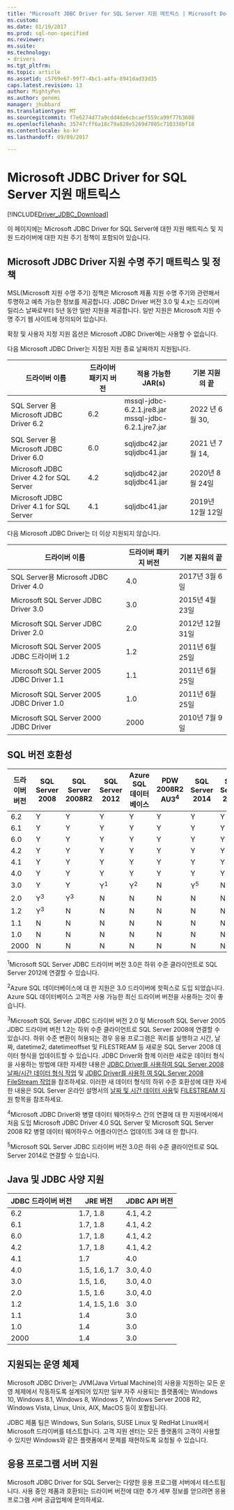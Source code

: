 ```yaml
---
title: "Microsoft JDBC Driver for SQL Server 지원 매트릭스 | Microsoft Docs"
ms.custom: 
ms.date: 01/19/2017
ms.prod: sql-non-specified
ms.reviewer: 
ms.suite: 
ms.technology:
- drivers
ms.tgt_pltfrm: 
ms.topic: article
ms.assetid: c5769e67-99f7-4bc1-a4fa-8941dad33d35
caps.latest.revision: 13
author: MightyPen
ms.author: genemi
manager: jhubbard
ms.translationtype: MT
ms.sourcegitcommit: f7e6274d77a9cdd4de6cbcaef559ca99f77b3608
ms.openlocfilehash: 35747cff6a18c79a828e5269d7085c710338bf18
ms.contentlocale: ko-kr
ms.lasthandoff: 09/09/2017

---
```

# <a name="microsoft-jdbc-driver-for-sql-server-support-matrix"></a>Microsoft JDBC Driver for SQL Server 지원 매트릭스
[!INCLUDE[Driver_JDBC_Download](../../includes/driver_jdbc_download.md)]

  이 페이지에는 Microsoft JDBC Driver for SQL Server에 대한 지원 매트릭스 및 지원 드라이버에 대한 지원 주기 정책이 포함되어 있습니다.  
  
## <a name="microsoft-jdbc-driver-support-lifecycle-matrix-and-policy"></a>Microsoft JDBC Driver 지원 수명 주기 매트릭스 및 정책  
 MSL(Microsoft 지원 수명 주기) 정책은 Microsoft 제품 지원 수명 주기와 관련해서 투명하고 예측 가능한 정보를 제공합니다. JDBC Driver 버전 3.0 및 4.x는 드라이버 릴리스 날짜로부터 5년 동안 일반 지원을 제공합니다. 일반 지원은 Microsoft 지원 수명 주기 웹 사이트에 정의되어 있습니다.  
  
 확장 및 사용자 지정 지원 옵션은 Microsoft JDBC Driver에는 사용할 수 없습니다.  
    
 다음 Microsoft JDBC Driver는 지정된 지원 종료 날짜까지 지원됩니다.  
  
|드라이버 이름|드라이버 패키지 버전|적용 가능한 JAR(s)|기본 지원의 끝|
|-|-|-|-|  
|SQL Server 용 Microsoft JDBC Driver 6.2|6.2|mssql-jdbc-6.2.1.jre8.jar<br> mssql-jdbc-6.2.1.jre7.jar|2022 년 6 월 30,|    
|SQL Server 용 Microsoft JDBC Driver 6.0|6.0|sqljdbc42.jar<br>sqljdbc41.jar|2021 년 7 월 14,|    
|Microsoft JDBC Driver 4.2 for SQL Server|4.2|sqljdbc42.jar<br>sqljdbc41.jar|2020년 8월 24일|  
|Microsoft JDBC Driver 4.1 for SQL Server|4.1|sqljdbc41.jar|2019년 12월 12일|  
  
 다음 Microsoft JDBC Driver는 더 이상 지원되지 않습니다.  
 
|드라이버 이름|드라이버 패키지 버전|기본 지원의 끝|  
|-|-|-|
|SQL Server용 Microsoft JDBC Driver 4.0|4.0|2017년 3월 6일|  
|Microsoft SQL Server JDBC Driver 3.0|3.0|2015년 4월 23일|  
|Microsoft SQL Server JDBC Driver 2.0|2.0|2012년 12월 31일|  
|Microsoft SQL Server 2005 JDBC 드라이버 1.2|1.2|2011년 6월 25일|  
|Microsoft SQL Server 2005 JDBC Driver 1.1|1.1|2011년 6월 25일|  
|Microsoft SQL Server 2005 JDBC Driver 1.0|1.0|2011년 6월 25일|  
|Microsoft SQL Server 2000 JDBC Driver|2000|2010년 7월 9일|  
  
## <a name="sql-version-compatibility"></a>SQL 버전 호환성  
  
|드라이버 버전|SQL Server 2008|SQL Server 2008R2|SQL Server 2012|Azure SQL 데이터베이스|PDW 2008R2 AU3<sup>4</sup>|SQL Server 2014|SQL Server 2016|  
|-|-|-|-|-|-|-|-| 
|6.2|Y|Y|Y|Y|Y|Y|Y|  
|6.1|Y|Y|Y|Y|Y|Y|Y|  
|6.0|Y|Y|Y|Y|Y|Y|Y|  
|4.2|Y|Y|Y|Y|Y|Y|Y|  
|4.1|Y|Y|Y|Y|Y|Y|Y|  
|4.0|Y|Y|Y|Y|Y|Y|Y|  
|3.0|Y|Y|Y<sup>1</sup>|Y<sup>2</sup>|N|Y<sup>5</sup>|N|  
|2.0|Y<sup>3</sup>|Y<sup>3</sup>|N|N|N|N|N|  
|1.2|Y<sup>3</sup>|N|N|N|N|N|N|  
|1.1|N|N|N|N|N|N|N|  
|1.0|N|N|N|N|N|N|N|  
|2000|N|N|N|N|N|N|N|  
  
 <sup>1</sup>Microsoft SQL Server JDBC 드라이버 버전 3.0은 하위 수준 클라이언트로 SQL Server 2012에 연결할 수 있습니다.  
  
 <sup>2</sup>Azure SQL 데이터베이스에 대 한 지원은 3.0 드라이버에 핫픽스로 도입 되었습니다. Azure SQL 데이터베이스 고객은 사용 가능한 최신 드라이버 버전을 사용하는 것이 좋습니다.  
  
 <sup>3</sup>Microsoft SQL Server JDBC 드라이버 버전 2.0 및 Microsoft SQL Server 2005 JDBC 드라이버 버전 1.2는 하위 수준 클라이언트로 SQL Server 2008에 연결할 수 있습니다. 하위 수준 변환이 허용되는 경우 응용 프로그램은 쿼리를 실행하고 시간, 날짜, datetime2, datetimeoffset 및 FILESTREAM 등 새로운 SQL Server 2008 데이터 형식을 업데이트할 수 있습니다. JDBC Driver와 함께 이러한 새로운 데이터 형식을 사용하는 방법에 대한 자세한 내용은  [JDBC Driver를 사용하여 SQL Server 2008 날짜/시간 데이터 형식 작업](http://go.microsoft.com/fwlink/?LinkId=145198) 및  [JDBC Driver를 사용하 여 SQL Server 2008 FileStream 작업](http://go.microsoft.com/fwlink/?LinkId=145199)을 참조하세요. 이러한 새 데이터 형식의 하위 수준 호환성에 대한 자세한 내용은 SQL Server 온라인 설명서의  [날짜 및 시간 데이터 사용](http://go.microsoft.com/fwlink/?LinkId=145211)및  [FILESTREAM 지원](http://go.microsoft.com/fwlink/?LinkId=145212) 항목을 참조하세요.  
  
 <sup>4</sup>Microsoft JDBC Driver와 병렬 데이터 웨어하우스 간의 연결에 대 한 지원에서에서 처음 도입 Microsoft JDBC Driver 4.0 SQL Server 및 Microsoft SQL Server 2008 R2 병렬 데이터 웨어하우스 어플라이언스 업데이트 3에 대 한 합니다.  
  
 <sup>5</sup>Microsoft SQL Server JDBC 드라이버 버전 3.0은 하위 수준 클라이언트로 SQL Server 2014로 연결할 수 있습니다.  
  
## <a name="java-and-jdbc-specification-support"></a>Java 및 JDBC 사양 지원  
  
|JDBC 드라이버 버전|JRE 버전|JDBC API 버전| 
|-|-|-|  
|6.2|1.7, 1.8|4.1, 4.2|  
|6.1|1.7, 1.8|4.1, 4.2|  
|6.0|1.7, 1.8|4.1, 4.2|  
|4.2|1.7, 1.8|4.1, 4.2|  
|4.1|1.7|4.0|  
|4.0|1.5, 1.6, 1.7|3.0, 4.0|  
|3.0|1.5, 1.6,|3.0, 4.0|  
|2.0|1.5, 1.6|3.0, 4.0|  
|1.2|1.4, 1.5, 1.6|3.0|  
|1.1|1.4|3.0|  
|1.0|1.4|3.0|  
|2000|1.4|3.0|  
  
## <a name="supported-operating-systems"></a>지원되는 운영 체제  
 Microsoft JDBC Driver는 JVM(Java Virtual Machine)의 사용을 지원하는 모든 운영 체제에서 작동하도록 설계되어 있지만 일부 자주 사용되는 플랫폼에는 Windows 10, Windows 8.1, Windows 8, Windows 7, Windows Server 2008 R2, Windows Vista, Linux, Unix, AIX, MacOS 등이 포함됩니다.  
  
 JDBC 제품 팀은 Windows, Sun Solaris, SUSE Linux 및 RedHat Linux에서 Microsoft 드라이버를 테스트합니다.  고객 지원 센터는 모든 플랫폼의 고객이 사용할 수 있지만 Windows와 같은 플랫폼에서 문제를 재현하도록 요청될 수 있습니다.  
  
## <a name="application-server-support"></a>응용 프로그램 서버 지원  
 Microsoft JDBC Driver for SQL Server는 다양한 응용 프로그램 서버에서 테스트됩니다.  사용 중인 제품과 호환되는 드라이버 버전에 대한 추가 세부 정보를 얻으려면 응용 프로그램 서버 공급업체에 문의하세요.  
  
  

